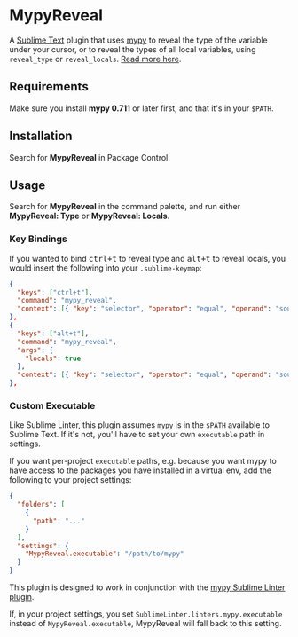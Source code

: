 # MypyReveal

A [Sublime Text](http://www.sublimetext.com/) plugin that uses [mypy](https://mypy.readthedocs.io/en/stable/) to reveal the type of the variable under your cursor, or to reveal the types of all local variables, using `reveal_type` or `reveal_locals`. [Read more here](https://mypy.readthedocs.io/en/latest/cheat_sheet_py3.html#when-you-re-puzzled-or-when-things-are-complicated).

## Requirements

Make sure you install **mypy 0.711** or later first, and that it's in your `$PATH`.

## Installation

Search for **MypyReveal** in Package Control.

## Usage

Search for **MypyReveal** in the command palette, and run either **MypyReveal: Type** or **MypyReveal: Locals**.

### Key Bindings

If you wanted to bind <kbd>ctrl+t</kbd> to reveal type and <kbd>alt+t</kbd> to reveal locals, you would insert the following into your `.sublime-keymap`:

```json
{
  "keys": ["ctrl+t"],
  "command": "mypy_reveal",
  "context": [{ "key": "selector", "operator": "equal", "operand": "source.python" }]
},
{
  "keys": ["alt+t"],
  "command": "mypy_reveal",
  "args": {
    "locals": true
  },
  "context": [{ "key": "selector", "operator": "equal", "operand": "source.python" }]
},
```

### Custom Executable

Like Sublime Linter, this plugin assumes `mypy` is in the `$PATH` available to Sublime Text. If it's not, you'll have to set your own `executable` path in settings.

If you want per-project `executable` paths, e.g. because you want mypy to have access to the packages you have installed in a virtual env, add the following to your project settings:

```json
{
  "folders": [
    {
      "path": "..."
    }
  ],
  "settings": {
    "MypyReveal.executable": "/path/to/mypy"
  }
}
```

This plugin is designed to work in conjunction with the [mypy Sublime Linter plugin](https://github.com/fredcallaway/SublimeLinter-contrib-mypy).

If, in your project settings, you set `SublimeLinter.linters.mypy.executable` instead of `MypyReveal.executable`, MypyReveal will fall back to this setting.
